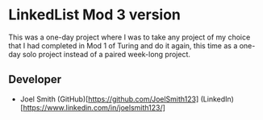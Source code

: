 # LinkedList Mod 3 version
This was a one-day project where I was to take any project of my choice that I had completed in Mod 1 of Turing and 
do it again, this time as a one-day solo project instead of a paired week-long project. 

## Developer
* Joel Smith (GitHub)[https://github.com/JoelSmith123] (LinkedIn)[https://www.linkedin.com/in/joelsmith123/]
